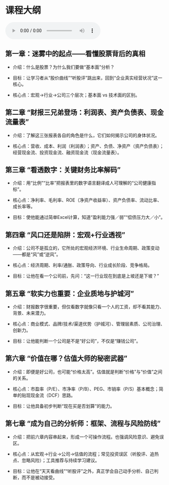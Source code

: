 
# 课程大纲

<audio controls>
  <source src="./从零到精通：新手股票分析实战指南（避开85_亏损陷阱，系统掌握基本面与技术面）.m4a" type="audio/mp4">
  您的浏览器不支持 audio 元素，请下载<a href="从零到精通：新手股票分析实战指南（避开85_亏损陷阱，系统掌握基本面与技术面）.m4a">音频文件</a>收听。
</audio>



## 第一章：迷雾中的起点——看懂股票背后的真相

- 介绍：什么是股票？为什么我们要做“基本面”分析？

- 目标：让学习者从“股价曲线”“听股评”跳出来，回到“企业真实经营状况”这一核心。

- 核心点：宏观→行业→公司三个层次；基本面 vs 技术面的区别。



## 第二章 “财报三兄弟登场：利润表、资产负债表、现金流量表”

- 介绍：了解这三张报表各自的角色是什么，它们如何揭示公司的身体状况。

- 核心点：营收、成本、利润（利润表）；资产、负债、净资产（资产负债表）；经营现金流、投资现金流、融资现金流（现金流量表）。

## 第三章 “看透数字：关键财务比率解码”

- 介绍：用“比例”“比率”把报表里的数字语言翻译成人可理解的“公司健康指标”。

- 核心点：净利率、毛利率、ROE（净资产收益率）、资产负债率、流动比率、成长率等。

- 目标：使他能通过简单Excel计算，知道“盈利能力强／弱”“偿债压力大／小”。

## 第四章 “风口还是陷阱：宏观+行业透视”

- 介绍：公司不是孤立的，它所处的宏观经济环境、行业生命周期、政策变动——都是“风”或“逆风”。

- 核心点：经济周期、利率/通胀、政策导向、行业成长阶段、竞争格局。

- 目标：让他在看一个公司前，先问：“这一行业现在到底是上坡还是下坡？”

## 第五章 “软实力也重要：企业质地与护城河”

- 介绍：财报数字很重要，但仅看数字就像只看一个人的工资，却不看其能力、背景、未来潜力。

- 核心点：商业模式、品牌/技术/渠道优势（护城河）、管理层素质、公司治理、创新力。

- 目标：让他能判断一个公司是不是“好公司”，不仅是“赚钱公司”。

## 第六章 “价值在哪？估值大师的秘密武器”

- 介绍：即便是好公司，也可能“价格太高”。估值就是判断“价格”与“价值”之间的关系。

- 核心点：市盈率（P/E）、市净率（P/B）、PEG、市销率（P/S）基本概念；简单的贴现现金流（DCF）思路。

- 目标：让他具备初步判断“现在买是否划算”的能力。

## 第七章 “成为自己的分析师：框架、流程与风险防线”

- 介绍：把前六章内容串起来，形成一个可操作流程。也强调风险意识、避免误区。

- 核心点：从宏观→行业→公司→估值的流程；常见投资误区（听股评、追热点、忽略风险）；工具推荐与持续学习建议。

- 目标：让他在“天天看曲线”“听股评”之外，真正学会自己动手分析、自己判断，而不是被动接受。



